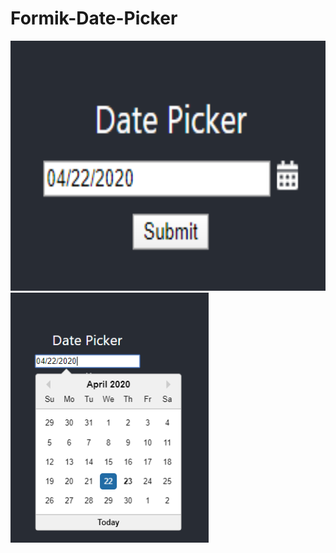 # Formik-Date-Picker


<img src="1.PNG" height="400" alt="Screenshot 1"/> 

<img src="2.PNG" height="400" alt="Screenshot 2"/> 
